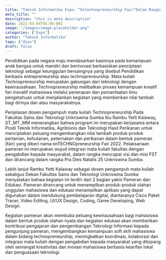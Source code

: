 ```yaml
---
title: "Teknik Informatika Expo: “Entechnopreneurship Fair”Dalam Rangka Pra Dies Unkriswina Sumba ke-25"
meta_title: ""
description: "this is meta description"
date: 2022-04-04T05:00:00Z
image: "/images/image-placeholder.png"
categories: ["Expo"]
author: "Teknik Informatika"
tags: ["dies"]
draft: false
---
```


Pendidikan pada negara maju mendasarkan basisnya pada kemampuan anak bangsa untuk mandiri dan berinovasi berbasiskan penciptaan teknologi sebagai keunggulan bersaingnya yang disebut Pendidikan berbasis entrepreneurship atau technopreneurship. Mata kuliah Technopreneurship merupakan gabungan dari teknologi dengan kewirausahaan. Technopreneurship melibatkan proses kemampuan kreatif fan inovatif mahasiswa melalui penerapan dan pemanfaatan ilmu pengetahuan untuk menjalankan kegiatan yang memberikan nilai tambah bagi dirinya dan atau masyarakatnya.


Penjelasan dosen pengampuh mata kuliah Technopreneurship Pada Fakultas Sains dan Teknologi Unkriswina Sumba Ibu Rambu Yetti Kalaway, ST.,MT.,MM menerangkan bahwa program ini merupakan kerjasama antara Prodi Teknik Informatika, Agribisnis dan Teknologi Hasil Perikanan untuk menciptakan peluang mengembangkan nilai tambah produk-produk pertanian, kehutanan, peternakan dan perikanan dalam bentuk pameran (fair) yang diberi nama enTECHNOpreneurship Fair 2022. Pelaksanaan pameran ini merupakan wujud integrasi mata kuliah fakultas dengan pengabdian kepada masyarakat, dalam rangka mencapai visi dan misi FST dan dirancang dalam rangka Pra Dies Natalis 25 Unkriswina Sumba.


Lebih lanjut Rambu Yetti Kalaway sebagai dosen pengampuh mata kuliah sekaligus Dekan Fakultas Sains dan Teknologi Unkriswina Sumba menyatakan bahwa kegiatan ini terdiri dari 2 bagian yakni Pameran dan Edukasi. Pameran dirancang untuk menampilkan produk-produk olahan unggulan mahasiswa dan edukasi menampilkan aplikasi yang dapat digunakan dalam mendukung pembelajaran digital, diantaranya Cisco Paket Tracer, Video Editing, UI/UX Design, Coding, Game Developing, Web Design.

Kegiatan pameran akan membuka peluang kewirausahaan bagi mahasiswa dalam bentuk produk olahan nyata dan kegiatan edukasi akan memberikan kontribusi pengajaran dan pengembangan Teknologi Informasi kepada pengunjung pameran, mengembangkan kemampuan soft skill mahasiswa dalam bidang technopreneurship, meningkatkan koordinasi, kolaborasi dan integrasi mata kuliah dengan pengabdian kepada masyarakat yang ditopang oleh semangat kreativitas dan inovasi mahasiswa berbasis kearifan lokal dan penguasaan teknologi.